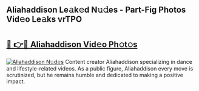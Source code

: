 ## Aliahaddison Le𝚊k𝚎d N𝚞𝚍es - Part-Fig Photos Vid𝚎o Le𝚊ks vrTPO

# <h2><a href="http://fbbke63.evod.top/?m=Aliahaddison">🔗 👉🔴 Aliahaddison Vid𝚎o Ph𝚘t𝚘s</a></h2>

[![Aliahaddison N𝚞d𝚎s](https://i.imgur.com/8V9OHl7.gif)](http://fbbke63.evod.top/?m=Aliahaddison)
Content creator Aliahaddison specializing in dance and lifestyle-related videos. As a public figure, Aliahaddison every move is scrutinized, but he remains humble and dedicated to making a positive impact. 
